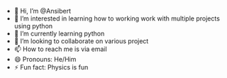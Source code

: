 - 👋 Hi, I’m @Ansibert
- 👀 I’m interested in learning how to working work with multiple projects using python 
- 🌱 I’m currently learning python 
- 💞️ I’m looking to collaborate on various project 
- 📫 How to reach me is via email 
- 😄 Pronouns:  He/Him 
- ⚡ Fun fact: Physics is fun

<!---
Ansibert/Ansibert is a ✨ special ✨ repository because its `README.md` (this file) appears on your GitHub profile.
You can click the Preview link to take a look at your changes.
--->
